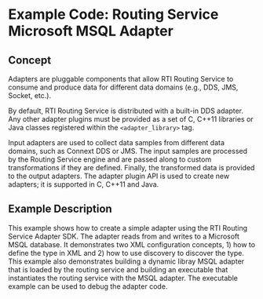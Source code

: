 # Example Code: Routing Service Microsoft MSQL Adapter

## Concept

Adapters are pluggable components that allow RTI Routing Service to consume and
produce data for different data domains (e.g., DDS, JMS, Socket, etc.).

By default, RTI Routing Service is distributed with a built-in DDS adapter. Any
other adapter plugins must be provided as a set of C, C++11 libraries or Java
classes registered within the `<adapter_library>` tag.

Input adapters are used to collect data samples from different data domains,
such as Connext DDS or JMS. The input samples are processed by the Routing Service
engine and are passed along to custom transformations if they are defined.
Finally, the transformed data is provided to the output adapters. The adapter
plugin API is used to create new adapters; it is supported in C, C++11 and Java.

## Example Description

This example shows how to create a simple adapter using the RTI Routing Service
Adapter SDK. The adapter reads from and writes to a Microsoft MSQL database. It 
demonstrates two XML configuration concepts, 1) how to define the type in XML and 
2) how to use discovery to discover the type. This example also demonstrates 
building a dynamic libray MSQL adapter that is loaded by the routing service and 
building an executable that instantiates the routing service with the MSQL adapter.
The executable example can be used to debug the adapter code.

